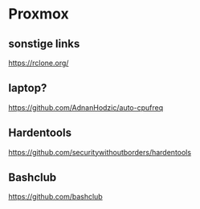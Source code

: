# Proxmox

## sonstige links
https://rclone.org/

## laptop?
https://github.com/AdnanHodzic/auto-cpufreq

## Hardentools
https://github.com/securitywithoutborders/hardentools

## Bashclub
https://github.com/bashclub
